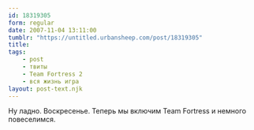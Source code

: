 ```yaml
---
id: 18319305
form: regular
date: 2007-11-04 13:11:00
tumblr: "https://untitled.urbansheep.com/post/18319305"
title:
tags:
    - post
    - твиты
    - Team Fortress 2
    - вся жизнь игра
layout: post-text.njk
---
```


<p>Ну ладно. Воскресенье. Теперь мы включим Team Fortress и немного повеселимся.</p>


